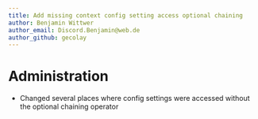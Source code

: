 ```yaml
---
title: Add missing context config setting access optional chaining
author: Benjamin Wittwer
author_email: Discord.Benjamin@web.de
author_github: gecolay
---
```

# Administration
* Changed several places where config settings were accessed without the optional chaining operator
